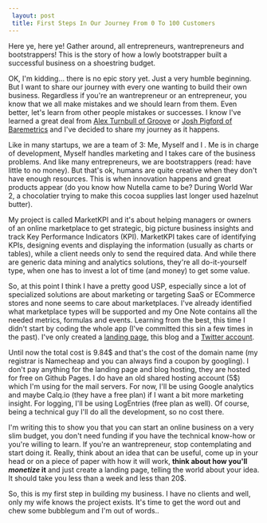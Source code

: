 ```yaml
---
 layout: post
 title: First Steps In Our Journey From 0 To 100 Customers
---
```


Here ye, here ye! Gather around, all entrepreneurs, wantrepreneurs and bootstrappers! This is the story of how a lowly bootstrapper built a successful business on a shoestring budget.

OK, I'm kidding... there is no epic story yet. Just a very humble beginning. But I want to share our journey with every one wanting to build their own business. Regardless if you're an wantrepreneur or an entrepreneur, you know that we all make mistakes and we should learn from them. Even better, let's learn from other people mistakes or successes. I know I've learned a great deal from [Alex Turnbull of Groove](https://www.groovehq.com/blog) or [Josh Pigford of Baremetrics](https://baremetrics.com/blog) and I've decided to share my journey as it happens.

Like in many startups, we are a team of 3: Me, Myself and I . Me is in charge of development, Myself handles marketing and I takes care of the business problems. And like many entrepreneurs, we are bootstrappers (read: have little to no money). But that's ok, humans are quite creative when they don't have enough resources. This is when innovation happens and great products appear (do you know how Nutella came to be? During World War 2, a chocolatier trying to make this cocoa supplies last longer used hazelnut butter). 

My project is called MarketKPI and it's about helping managers or owners of an online marketplace to get strategic, big picture business insights and track Key Performance Indicators (KPI). MarketKPI takes care of identifying KPIs, designing events and displaying the information (usually as charts or tables), while a client needs only to send the required data. And while there are generic data mining and analytics solutions, they're all do-it-yourself type, when one has to invest a lot of time (and money) to get some value. 

So, at this point I think I have a pretty good USP, especially since a lot of specialized solutions are about marketing or targeting SaaS or ECommerce stores and none seems to care about marketplaces. I've already identified what marketplace types will be supported and my One Note contains all the needed metrics, formulas and events. Learning from the best, this time I didn't start by coding the whole app (I've committed this sin a few times in the past). I've only created a [landing page](http://www.marketkpi.com), this blog and a [Twitter account](http://twitter.com/marketkpi). 

Until now the total cost is 9.84$ and that's the cost of the domain name (my registrar is Namecheap and you can always find a coupon by googling). I don't pay anything for the landing page and blog hosting, they are hosted for free on Github Pages. I do have an old shared hosting account (5$) which I'm using for the mail servers. For now, I'll be using Google analytics and maybe Calq.io (they have a free plan) if I want a bit more marketing insight. For logging, I'll be using LogEntries (free plan as well). Of course, being a technical guy I'll do all the development, so no cost there.

I'm writing this to show you that you can start an online business on a very slim budget, you don't need funding if you have the technical know-how or you're willing to learn. If you're an wantrepreneur, stop contemplating and start doing it. Really, think about an idea that can be useful, come up in your head or on a piece of paper with how it will work, **think about how you'll _monetize_ it** and just create a landing page, telling the world about your idea. It should take you less than a week and less than 20$.

So, this is my first step in building my business. I have no clients and well, only my wife knows the project exists. It's time to get the word out and chew some bubblegum and I'm out of words..
